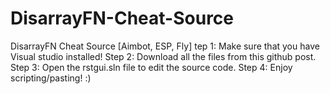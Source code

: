 # DisarrayFN-Cheat-Source
DisarrayFN Cheat Source [Aimbot, ESP, Fly]
tep 1: Make sure that you have Visual studio installed!
Step 2: Download all the files from this github post.
Step 3: Open the rstgui.sln file to edit the source code.
Step 4: Enjoy scripting/pasting! :)

